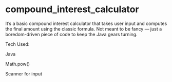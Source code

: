 # compound_interest_calculator

It’s a basic compound interest calculator that takes user input and computes the final amount using the classic formula. Not meant to be fancy — just a boredom-driven piece of code to keep the Java gears turning.

Tech Used:

Java

Math.pow()

Scanner for input
